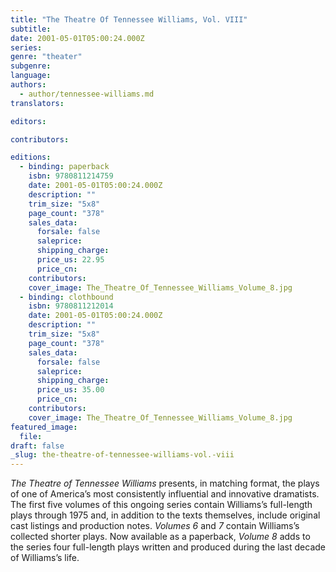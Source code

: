 ```yaml
---
title: "The Theatre Of Tennessee Williams, Vol. VIII"
subtitle:
date: 2001-05-01T05:00:24.000Z
series:
genre: "theater"
subgenre:
language:
authors:
  - author/tennessee-williams.md
translators:

editors:

contributors:

editions:
  - binding: paperback
    isbn: 9780811214759
    date: 2001-05-01T05:00:24.000Z
    description: ""
    trim_size: "5x8"
    page_count: "378"
    sales_data:
      forsale: false
      saleprice:
      shipping_charge:
      price_us: 22.95
      price_cn:
    contributors:
    cover_image: The_Theatre_Of_Tennessee_Williams_Volume_8.jpg
  - binding: clothbound
    isbn: 9780811212014
    date: 2001-05-01T05:00:24.000Z
    description: ""
    trim_size: "5x8"
    page_count: "378"
    sales_data:
      forsale: false
      saleprice:
      shipping_charge:
      price_us: 35.00
      price_cn:
    contributors:
    cover_image: The_Theatre_Of_Tennessee_Williams_Volume_8.jpg
featured_image:
  file:
draft: false
_slug: the-theatre-of-tennessee-williams-vol.-viii
---
```


_The Theatre of Tennessee Williams_ presents, in matching format, the plays of one of America’s most consistently influential and innovative dramatists. The first five volumes of this ongoing series contain Williams’s full-length plays through 1975 and, in addition to the texts themselves, include original cast listings and production notes. _Volumes 6_ and _7_ contain Williams’s collected shorter plays. Now available as a paperback, _Volume 8_ adds to the series four full-length plays written and produced during the last decade of Williams’s life.

